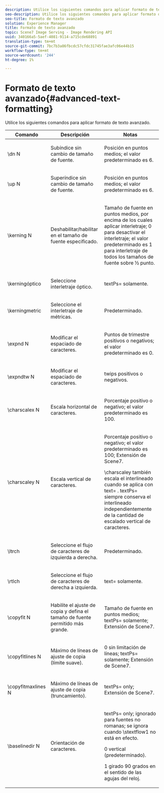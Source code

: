 ```yaml
---
description: Utilice los siguientes comandos para aplicar formato de texto avanzado.
seo-description: Utilice los siguientes comandos para aplicar formato de texto avanzado.
seo-title: Formato de texto avanzado
solution: Experience Manager
title: Formato de texto avanzado
topic: Scene7 Image Serving - Image Rendering API
uuid: 340166a5-5aef-4081-9114-a715cde68891
translation-type: tm+mt
source-git-commit: 7bc7b3a86fbcdc57cfdc31745fae3afc06e44b15
workflow-type: tm+mt
source-wordcount: '244'
ht-degree: 1%

---
```



# Formato de texto avanzado{#advanced-text-formatting}

Utilice los siguientes comandos para aplicar formato de texto avanzado.

<table id="table_43B2EB887C0F471BB60C23B570E7D3D2"> 
 <thead> 
  <tr> 
   <th class="entry"> Comando </th> 
   <th class="entry"> Descripción </th> 
   <th class="entry"> Notas </th> 
  </tr> 
 </thead>
 <tbody> 
  <tr> 
   <td> <span class="codeph"> \dn  <span class="varname"> N  </span> </span> </td> 
   <td> <p>Subíndice sin cambio de tamaño de fuente. </p> </td> 
   <td> <p>Posición en puntos medios; el valor predeterminado es 6. </p> </td> 
  </tr> 
  <tr> 
   <td> <span class="codeph"> \up  <span class="varname"> N  </span> </span> </td> 
   <td> <p>Superíndice sin cambio de tamaño de fuente. </p> </td> 
   <td> <p>Posición en puntos medios; el valor predeterminado es 6. </p> </td> 
  </tr> 
  <tr> 
   <td> <span class="codeph"> \kerning  <span class="varname"> N  </span> </span> </td> 
   <td> <p>Deshabilitar/habilitar en el tamaño de fuente especificado. </p> </td> 
   <td> <p>Tamaño de fuente en puntos medios, por encima de los cuales aplicar interletraje; 0 para desactivar el interletraje; el valor predeterminado es 1 para interletraje de todos los tamaños de fuente sobre ½ punto. </p> </td> 
  </tr> 
  <tr> 
   <td> <span class="codeph"> \kerningóptico  </span> </td> 
   <td> <p>Seleccione interletraje óptico. </p> </td> 
   <td> <p> <span class="codeph"> textPs=  </span> solamente. </p> </td> 
  </tr> 
  <tr> 
   <td> <span class="codeph"> \kerningmetric  </span> </td> 
   <td> <p>Seleccione el interletraje de métricas. </p> </td> 
   <td> <p>Predeterminado. </p> </td> 
  </tr> 
  <tr> 
   <td> <span class="codeph"> \expnd  <span class="varname"> N  </span> </span> </td> 
   <td> <p>Modificar el espaciado de caracteres. </p> </td> 
   <td> <p>Puntos de trimestre positivos o negativos; el valor predeterminado es 0. </p> </td> 
  </tr> 
  <tr> 
   <td> <span class="codeph"> \expndtw  <span class="varname"> N  </span> </span> </td> 
   <td> <p>Modificar el espaciado de caracteres. </p> </td> 
   <td> <p>twips positivos o negativos. </p> </td> 
  </tr> 
  <tr> 
   <td> <span class="codeph"> \charscalex  <span class="varname"> N  </span> </span> </td> 
   <td> <p>Escala horizontal de caracteres. </p> </td> 
   <td> <p>Porcentaje positivo o negativo; el valor predeterminado es 100. </p> </td> 
  </tr> 
  <tr> 
   <td> <span class="codeph"> \charscaley  <span class="varname"> N  </span> </span> </td> 
   <td> <p>Escala vertical de caracteres. </p> </td> 
   <td> <p>Porcentaje positivo o negativo; el valor predeterminado es 100; Extensión de Scene7. </p> <p> <span class="codeph"> \charscaley  </span> también escala el interlineado cuando se aplica con  <span class="codeph"> text=  </span>. <span class="codeph"> textPs=  </span> siempre conserva el interlineado independientemente de la cantidad de escalado vertical de caracteres. </p> </td> 
  </tr> 
  <tr> 
   <td> <span class="codeph"> \ltrch  </span> </td> 
   <td> <p>Seleccione el flujo de caracteres de izquierda a derecha. </p> </td> 
   <td> <p>Predeterminado. </p> </td> 
  </tr> 
  <tr> 
   <td> <span class="codeph"> \rtlch  </span> </td> 
   <td> <p>Seleccione el flujo de caracteres de derecha a izquierda. </p> </td> 
   <td> <p> <span class="codeph"> text=  </span> solamente. </p> </td> 
  </tr> 
  <tr> 
   <td> <span class="codeph"> \copyfit  <span class="varname"> N  </span> </span> </td> 
   <td> <p>Habilite el ajuste de copia y defina el tamaño de fuente permitido más grande. </p> </td> 
   <td> <p>Tamaño de fuente en puntos medios; <span class="codeph"> textPs= </span> solamente; Extensión de Scene7. </p> </td> 
  </tr> 
  <tr> 
   <td> <span class="codeph"> \copyfitlines  <span class="varname"> N  </span> </span> </td> 
   <td> <p>Máximo de líneas de ajuste de copia (límite suave). </p> </td> 
   <td> <p>0 sin limitación de líneas; <span class="codeph"> textPs= </span> solamente; Extensión de Scene7. </p> </td> 
  </tr> 
  <tr> 
   <td> <span class="codeph"> \copyfitmaxlines  <span class="varname"> N  </span> </span> </td> 
   <td> <p>Máximo de líneas de ajuste de copia (truncamiento). </p> </td> 
   <td> <p> <span class="codeph"> textPs=  </span> only; Extensión de Scene7. </p> </td> 
  </tr> 
  <tr> 
   <td> <span class="codeph"> \baselinedir  <span class="varname"> N  </span> </span> </td> 
   <td> <p>Orientación de caracteres. </p> </td> 
   <td> <p> <span class="codeph"> textPs=  </span> only; ignorado para fuentes no romanas; se ignora cuando  <span class="codeph"> \stextflow1 no  </span> está en efecto. </p> <p>0 vertical (predeterminado). </p> <p>1 girado 90 grados en el sentido de las agujas del reloj. </p> </td> 
  </tr> 
 </tbody> 
</table>

